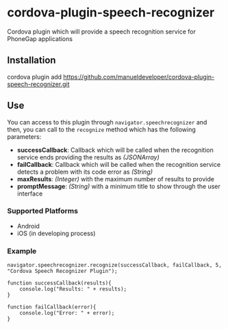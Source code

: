 <!---
	Licensed to the Apache Software Foundation (ASF) under one
	or more contributor license agreements.  See the NOTICE file
	distributed with this work for additional information
	regarding copyright ownership.  The ASF licenses this file
	to you under the Apache License, Version 2.0 (the
	"License"); you may not use this file except in compliance
	with the License.  You may obtain a copy of the License at

	  http://www.apache.org/licenses/LICENSE-2.0

	Unless required by applicable law or agreed to in writing,
	software distributed under the License is distributed on an
	"AS IS" BASIS, WITHOUT WARRANTIES OR CONDITIONS OF ANY
	KIND, either express or implied.  See the License for the
	specific language governing permissions and limitations
	under the License.
-->

cordova-plugin-speech-recognizer
================================

Cordova plugin which will provide a speech recognition service for PhoneGap applications

## Installation

cordova plugin add https://github.com/manueldeveloper/cordova-plugin-speech-recognizer.git

## Use

You can access to this plugin through `navigator.speechrecognizer` and then, you can call to the `recognize` method which has the following parameters:

- __successCallback__: Callback which will be called when the recognition service ends providing the results as _(JSONArray)_
- __failCallback__: Callback which will be called when the recognition service detects a problem with its code error as _(String)_
- __maxResults__: _(Integer)_ with the maximum number of results to provide
- __promptMessage__: _(String)_ with a minimum title to show through the user interface

### Supported Platforms

- Android
- iOS (in developing process)

### Example

	navigator.speechrecognizer.recognize(successCallback, failCallback, 5, "Cordova Speech Recognizer Plugin");
	
	function successCallback(results){
		console.log("Results: " + results);
	}
	
	function failCallback(error){
		console.log("Error: " + error);
	}

